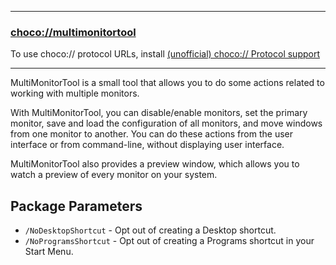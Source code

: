 
---

### [choco://multimonitortool](choco://multimonitortool)

To use choco:// protocol URLs, install [(unofficial) choco:// Protocol support](https://community.chocolatey.org/packages/choco-protocol-support)

---

MultiMonitorTool is a small tool that allows you to do some actions related to working with multiple monitors.

With MultiMonitorTool, you can disable/enable monitors, set the primary monitor, save and load the configuration of all monitors, and move windows from one monitor to another. You can do these actions from the user interface or from command-line, without displaying user interface.

MultiMonitorTool also provides a preview window, which allows you to watch a preview of every monitor on your system.

## Package Parameters

* `/NoDesktopShortcut` - Opt out of creating a Desktop shortcut.
* `/NoProgramsShortcut` - Opt out of creating a Programs shortcut in your Start Menu.
